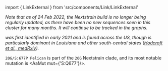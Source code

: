 import { LinkExternal } from 'src/components/Link/LinkExternal'

_Note that as of 24 Feb 2022, the Nextstrain build is no longer being regularly updated, as there have been no new sequences seen in this cluster for many months. It will continue to be tracked in the graphs._

<Var name="S:677P.Pelican" /> was first identified in early 2021 and is found across the US, though is particularly dominant in Louisiana and other south-central states ([Hodcroft et al., medRxiv](https://www.medrxiv.org/content/10.1101/2021.02.12.21251658v2)). <br/>

`20G/S:677P Pelican` is part of the `20G` Nextstrain clade, and its most notable mutation is <AaMut mut={'S:Q677'}/>.  <br/>

<MdxContent filepath="clusters/S.Q677.md" />
